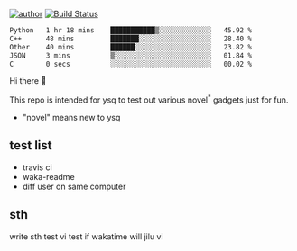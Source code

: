 [![author](https://img.shields.io/badge/author-ysq-green)](https://github.com/Yang-Shiqin)
[![Build Status](https://app.travis-ci.com/Yang-Shiqin/testall.svg?branch=main)](https://app.travis-ci.com/Yang-Shiqin/testall)

<!--START_SECTION:waka-->

```txt
Python   1 hr 18 mins    ███████████▒░░░░░░░░░░░░░   45.92 %
C++      48 mins         ███████░░░░░░░░░░░░░░░░░░   28.40 %
Other    40 mins         ██████░░░░░░░░░░░░░░░░░░░   23.82 %
JSON     3 mins          ▒░░░░░░░░░░░░░░░░░░░░░░░░   01.84 %
C        0 secs          ░░░░░░░░░░░░░░░░░░░░░░░░░   00.02 %
```

<!--END_SECTION:waka-->

Hi there 👋

This repo is intended for ysq to test out various novel<sup>*</sup> gadgets just for fun.

- "novel" means new to ysq

## test list
- travis ci
- waka-readme
- diff user on same computer

## sth
write sth
test vi
test if wakatime will jilu vi

